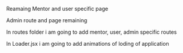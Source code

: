 Reamaing Mentor and user specific page

Admin route and page remaining

In routes folder i am going to add mentor, user, admin specific routes

In Loader.jsx i am going to add animations of loding of application
